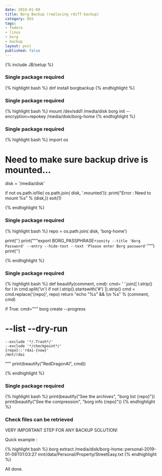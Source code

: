 ```yaml
---
date: 2019-01-09
title: Borg Backup (replacing rdiff-backup)
category: OSS
tags:
- fedora
- linux
- borg
- backup
layout: post
published: false
---
```

{% include JB/setup %}



### Single package required

{% highlight bash %}
dnf install borgbackup
{% endhighlight %}


### Single package required

{% highlight bash %}
mount /dev/sdd1 /media/disk
borg init --encryption=repokey /media/disk/borg-home
{% endhighlight %}


### Single package required

{% highlight bash %}
import os

# Need to make sure backup drive is mounted...
disk = '/media/disk'

if not os.path.isfile( os.path.join( disk, '.mounted')):
  print("Error : Need to mount %s" % (disk,))
  exit(1)

{% endhighlight %}


### Single package required

{% highlight bash %}
repo = os.path.join( disk, 'borg-home')

print('')
print("""export BORG_PASSPHRASE=`zenity --title 'Borg Password' --entry --hide-text --text 'Please enter Borg password'`""")
print('')

{% endhighlight %}


### Single package required

{% highlight bash %}
def beautify(comment, cmd):
  cmd= ' '.join([ l.strip() for l in cmd.split('\n') if not l.strip().startswith('#') ]).strip()
  cmd = cmd.replace('{repo}', repo)
  return "echo \"%s\" && \\\n  %s" % (comment, cmd)

if True:
  cmd="""
  borg create 
    --progress
#   --list --dry-run
    --exclude '*/.Trash*/'    
    --exclude '*/checkpoint*/'    
    {repo}::'rdai-{now}'
    /mnt/rdai
  """
  print(beautify("RedDragonAI", cmd))

{% endhighlight %}


### Single package required

{% highlight bash %}
print(beautify("See the archives", "borg list {repo}"))
print(beautify("See the compression", "borg info {repo}"))
{% endhighlight %}


### Check files can be retrieved

VERY IMPORTANT STEP FOR ANY BACKUP SOLUTION!

Quick example :

{% highlight bash %}
borg extract  /media/disk/borg-home::personal-2019-01-09T01:03:27 mnt/data/Personal/Property/StreetEasy.txt
{% endhighlight %}


All done.





